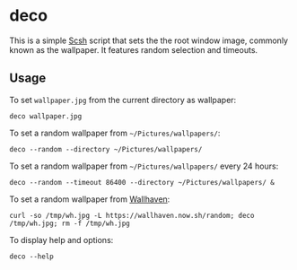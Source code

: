 deco
====

This is a simple [Scsh](https://scsh.net) script that sets the the root window image, commonly known
as the wallpaper. It features random selection and timeouts.


Usage
-----

To set `wallpaper.jpg` from the current directory as wallpaper:

    deco wallpaper.jpg

To set a random wallpaper from `~/Pictures/wallpapers/`:

    deco --random --directory ~/Pictures/wallpapers/

To set a random wallpaper from `~/Pictures/wallpapers/` every 24 hours:

    deco --random --timeout 86400 --directory ~/Pictures/wallpapers/ &

To set a random wallpaper from [Wallhaven](https://alpha.wallhaven.cc/):

    curl -so /tmp/wh.jpg -L https://wallhaven.now.sh/random; deco /tmp/wh.jpg; rm -f /tmp/wh.jpg

To display help and options:

    deco --help
